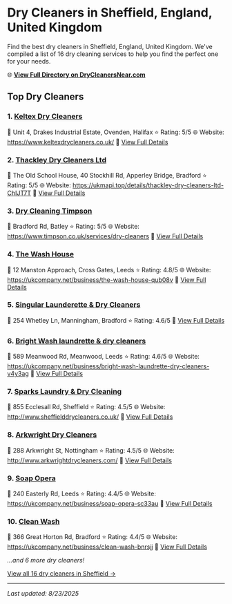 # Dry Cleaners in Sheffield, England, United Kingdom

Find the best dry cleaners in Sheffield, England, United Kingdom. We've compiled a list of 16 dry cleaning services to help you find the perfect one for your needs.

🌐 **[View Full Directory on DryCleanersNear.com](https://drycleanersnear.com/city/United%20Kingdom/England/Sheffield)**

## Top Dry Cleaners

### 1. [Keltex Dry Cleaners](https://drycleanersnear.com/dryCleaner/68a137b712336c891145f8f5/keltex-dry-cleaners)
📍 Unit 4, Drakes Industrial Estate, Ovenden, Halifax
⭐ Rating: 5/5
🌐 Website: https://www.keltexdrycleaners.co.uk/
🔗 [View Full Details](https://drycleanersnear.com/dryCleaner/68a137b712336c891145f8f5/keltex-dry-cleaners)

### 2. [Thackley Dry Cleaners Ltd](https://drycleanersnear.com/dryCleaner/68a137bc12336c891145fa4b/thackley-dry-cleaners-ltd)
📍 The Old School House, 40 Stockhill Rd, Apperley Bridge, Bradford
⭐ Rating: 5/5
🌐 Website: https://ukmapi.top/details/thackley-dry-cleaners-ltd-ChIJT7T
🔗 [View Full Details](https://drycleanersnear.com/dryCleaner/68a137bc12336c891145fa4b/thackley-dry-cleaners-ltd)

### 3. [Dry Cleaning Timpson](https://drycleanersnear.com/dryCleaner/68a137be12336c891145faba/dry-cleaning-timpson)
📍 Bradford Rd, Batley
⭐ Rating: 5/5
🌐 Website: https://www.timpson.co.uk/services/dry-cleaners
🔗 [View Full Details](https://drycleanersnear.com/dryCleaner/68a137be12336c891145faba/dry-cleaning-timpson)

### 4. [The Wash House](https://drycleanersnear.com/dryCleaner/68a137b412336c891145f7dc/the-wash-house)
📍 12 Manston Approach, Cross Gates, Leeds
⭐ Rating: 4.8/5
🌐 Website: https://ukcompany.net/business/the-wash-house-qub08v
🔗 [View Full Details](https://drycleanersnear.com/dryCleaner/68a137b412336c891145f7dc/the-wash-house)

### 5. [Singular Launderette & Dry Cleaners](https://drycleanersnear.com/dryCleaner/68a137b012336c891145f6c1/singular-launderette-dry-cleaners)
📍 254 Whetley Ln, Manningham, Bradford
⭐ Rating: 4.6/5
🔗 [View Full Details](https://drycleanersnear.com/dryCleaner/68a137b012336c891145f6c1/singular-launderette-dry-cleaners)

### 6. [Bright Wash laundrette & dry cleaners](https://drycleanersnear.com/dryCleaner/68a137bb12336c891145fa2a/bright-wash-laundrette-dry-cleaners)
📍 589 Meanwood Rd, Meanwood, Leeds
⭐ Rating: 4.6/5
🌐 Website: https://ukcompany.net/business/bright-wash-laundrette-dry-cleaners-v4y3ag
🔗 [View Full Details](https://drycleanersnear.com/dryCleaner/68a137bb12336c891145fa2a/bright-wash-laundrette-dry-cleaners)

### 7. [Sparks Laundry & Dry Cleaning](https://drycleanersnear.com/dryCleaner/68a137b212336c891145f701/sparks-laundry-dry-cleaning)
📍 855 Ecclesall Rd, Sheffield
⭐ Rating: 4.5/5
🌐 Website: http://www.sheffielddrycleaners.co.uk/
🔗 [View Full Details](https://drycleanersnear.com/dryCleaner/68a137b212336c891145f701/sparks-laundry-dry-cleaning)

### 8. [Arkwright Dry Cleaners](https://drycleanersnear.com/dryCleaner/68a137b312336c891145f78a/arkwright-dry-cleaners)
📍 288 Arkwright St, Nottingham
⭐ Rating: 4.5/5
🌐 Website: http://www.arkwrightdrycleaners.com/
🔗 [View Full Details](https://drycleanersnear.com/dryCleaner/68a137b312336c891145f78a/arkwright-dry-cleaners)

### 9. [Soap Opera](https://drycleanersnear.com/dryCleaner/68a137ad12336c891145f48c/soap-opera)
📍 240 Easterly Rd, Leeds
⭐ Rating: 4.4/5
🌐 Website: https://ukcompany.net/business/soap-opera-sc33au
🔗 [View Full Details](https://drycleanersnear.com/dryCleaner/68a137ad12336c891145f48c/soap-opera)

### 10. [Clean Wash](https://drycleanersnear.com/dryCleaner/68a137ae12336c891145f530/clean-wash)
📍 366 Great Horton Rd, Bradford
⭐ Rating: 4.4/5
🌐 Website: https://ukcompany.net/business/clean-wash-bnrsjj
🔗 [View Full Details](https://drycleanersnear.com/dryCleaner/68a137ae12336c891145f530/clean-wash)


*...and 6 more dry cleaners!*

[View all 16 dry cleaners in Sheffield →](https://drycleanersnear.com/city/United%20Kingdom/England/Sheffield)

---

*Last updated: 8/23/2025*
